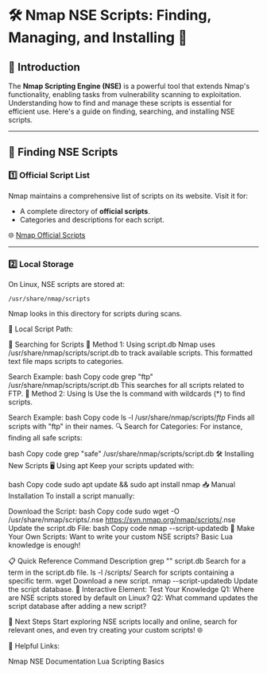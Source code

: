 # 🛠️ Nmap NSE Scripts: Finding, Managing, and Installing 🚀

## 🌟 Introduction
The **Nmap Scripting Engine (NSE)** is a powerful tool that extends Nmap's functionality, enabling tasks from vulnerability scanning to exploitation. Understanding how to find and manage these scripts is essential for efficient use. Here's a guide on finding, searching, and installing NSE scripts.

---

## 📂 Finding NSE Scripts

### 1️⃣ **Official Script List**
Nmap maintains a comprehensive list of scripts on its website. Visit it for:
- A complete directory of **official scripts**.
- Categories and descriptions for each script.  

🌐 [Nmap Official Scripts](https://nmap.org/nsedoc/)

---

### 2️⃣ **Local Storage**
On Linux, NSE scripts are stored at:  
```plaintext
/usr/share/nmap/scripts
```

Nmap looks in this directory for scripts during scans.

📌 Local Script Path:


🔎 Searching for Scripts
📜 Method 1: Using script.db
Nmap uses /usr/share/nmap/scripts/script.db to track available scripts. This formatted text file maps scripts to categories.

Search Example:
bash
Copy code
grep "ftp" /usr/share/nmap/scripts/script.db
This searches for all scripts related to FTP.
🧹 Method 2: Using ls
Use the ls command with wildcards (*) to find scripts.

Search Example:
bash
Copy code
ls -l /usr/share/nmap/scripts/*ftp*
Finds all scripts with "ftp" in their names.
🔍 Search for Categories:
For instance, finding all safe scripts:

bash
Copy code
grep "safe" /usr/share/nmap/scripts/script.db
🛠️ Installing New Scripts
🖥️ Using apt
Keep your scripts updated with:

bash
Copy code
sudo apt update && sudo apt install nmap
📥 Manual Installation
To install a script manually:

Download the Script:
bash
Copy code
sudo wget -O /usr/share/nmap/scripts/<script-name>.nse https://svn.nmap.org/nmap/scripts/<script-name>.nse
Update the script.db File:
bash
Copy code
nmap --script-updatedb
🎨 Make Your Own Scripts:
Want to write your custom NSE scripts? Basic Lua knowledge is enough!

📋 Quick Reference
Command	Description
grep "<term>" script.db	Search for a term in the script.db file.
ls -l /scripts/*<term>*	Search for scripts containing a specific term.
wget <URL>	Download a new script.
nmap --script-updatedb	Update the script database.
🧩 Interactive Element: Test Your Knowledge
Q1: Where are NSE scripts stored by default on Linux?
Q2: What command updates the script database after adding a new script?

🚀 Next Steps
Start exploring NSE scripts locally and online, search for relevant ones, and even try creating your custom scripts! 🌐

🔗 Helpful Links:

Nmap NSE Documentation
Lua Scripting Basics
